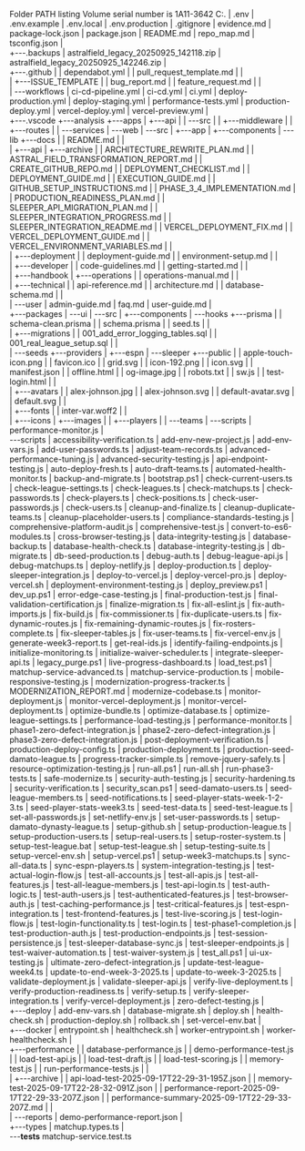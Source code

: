 ﻿Folder PATH listing
Volume serial number is 1A11-3642
C:.
|   .env
|   .env.example
|   .env.local
|   .env.production
|   .gitignore
|   evidence.md
|   package-lock.json
|   package.json
|   README.md
|   repo_map.md
|   tsconfig.json
|   
+---.backups
|       astralfield_legacy_20250925_142118.zip
|       astralfield_legacy_20250925_142246.zip
|       
+---.github
|   |   dependabot.yml
|   |   pull_request_template.md
|   |   
|   +---ISSUE_TEMPLATE
|   |       bug_report.md
|   |       feature_request.md
|   |       
|   \---workflows
|           ci-cd-pipeline.yml
|           ci-cd.yml
|           ci.yml
|           deploy-production.yml
|           deploy-staging.yml
|           performance-tests.yml
|           production-deploy.yml
|           vercel-deploy.yml
|           vercel-preview.yml
|           
+---.vscode
+---analysis
+---apps
|   +---api
|   |   \---src
|   |       +---middleware
|   |       +---routes
|   |       \---services
|   \---web
|       \---src
|           +---app
|           +---components
|           \---lib
+---docs
|   |   README.md
|   |   
|   +---api
|   +---archive
|   |       ARCHITECTURE_REWRITE_PLAN.md
|   |       ASTRAL_FIELD_TRANSFORMATION_REPORT.md
|   |       CREATE_GITHUB_REPO.md
|   |       DEPLOYMENT_CHECKLIST.md
|   |       DEPLOYMENT_GUIDE.md
|   |       EXECUTION_GUIDE.md
|   |       GITHUB_SETUP_INSTRUCTIONS.md
|   |       PHASE_3_4_IMPLEMENTATION.md
|   |       PRODUCTION_READINESS_PLAN.md
|   |       SLEEPER_API_MIGRATION_PLAN.md
|   |       SLEEPER_INTEGRATION_PROGRESS.md
|   |       SLEEPER_INTEGRATION_README.md
|   |       VERCEL_DEPLOYMENT_FIX.md
|   |       VERCEL_DEPLOYMENT_GUIDE.md
|   |       VERCEL_ENVIRONMENT_VARIABLES.md
|   |       
|   +---deployment
|   |       deployment-guide.md
|   |       environment-setup.md
|   |       
|   +---developer
|   |       code-guidelines.md
|   |       getting-started.md
|   |       
|   +---handbook
|   +---operations
|   |       operations-manual.md
|   |       
|   +---technical
|   |       api-reference.md
|   |       architecture.md
|   |       database-schema.md
|   |       
|   \---user
|           admin-guide.md
|           faq.md
|           user-guide.md
|           
+---packages
|   \---ui
|       \---src
|           +---components
|           \---hooks
+---prisma
|   |   schema-clean.prisma
|   |   schema.prisma
|   |   seed.ts
|   |   
|   +---migrations
|   |       001_add_error_logging_tables.sql
|   |       001_real_league_setup.sql
|   |       
|   \---seeds
+---providers
|   +---espn
|   \---sleeper
+---public
|   |   apple-touch-icon.png
|   |   favicon.ico
|   |   grid.svg
|   |   icon-192.png
|   |   icon.svg
|   |   manifest.json
|   |   offline.html
|   |   og-image.jpg
|   |   robots.txt
|   |   sw.js
|   |   test-login.html
|   |   
|   +---avatars
|   |       alex-johnson.jpg
|   |       alex-johnson.svg
|   |       default-avatar.svg
|   |       default.svg
|   |       
|   +---fonts
|   |       inter-var.woff2
|   |       
|   +---icons
|   +---images
|   |   +---players
|   |   \---teams
|   \---scripts
|           performance-monitor.js
|           
\---scripts
    |   accessibility-verification.ts
    |   add-env-new-project.js
    |   add-env-vars.js
    |   add-user-passwords.ts
    |   adjust-team-records.ts
    |   advanced-performance-tuning.js
    |   advanced-security-testing.js
    |   api-endpoint-testing.js
    |   auto-deploy-fresh.ts
    |   auto-draft-teams.ts
    |   automated-health-monitor.ts
    |   backup-and-migrate.ts
    |   bootstrap.ps1
    |   check-current-users.ts
    |   check-league-settings.ts
    |   check-leagues.ts
    |   check-matchups.ts
    |   check-passwords.ts
    |   check-players.ts
    |   check-positions.ts
    |   check-user-passwords.js
    |   check-users.ts
    |   cleanup-and-finalize.ts
    |   cleanup-duplicate-teams.ts
    |   cleanup-placeholder-users.ts
    |   compliance-standards-testing.js
    |   comprehensive-platform-audit.js
    |   comprehensive-test.js
    |   convert-to-es6-modules.ts
    |   cross-browser-testing.js
    |   data-integrity-testing.js
    |   database-backup.ts
    |   database-health-check.ts
    |   database-integrity-testing.js
    |   db-migrate.ts
    |   db-seed-production.ts
    |   debug-auth.ts
    |   debug-league-api.js
    |   debug-matchups.ts
    |   deploy-netlify.js
    |   deploy-production.ts
    |   deploy-sleeper-integration.js
    |   deploy-to-vercel.js
    |   deploy-vercel-pro.js
    |   deploy-vercel.sh
    |   deployment-environment-testing.js
    |   deploy_preview.ps1
    |   dev_up.ps1
    |   error-edge-case-testing.js
    |   final-production-test.js
    |   final-validation-certification.js
    |   finalize-migration.ts
    |   fix-all-eslint.js
    |   fix-auth-imports.js
    |   fix-build.js
    |   fix-commissioner.ts
    |   fix-duplicate-users.ts
    |   fix-dynamic-routes.js
    |   fix-remaining-dynamic-routes.js
    |   fix-rosters-complete.ts
    |   fix-sleeper-tables.js
    |   fix-user-teams.ts
    |   fix-vercel-env.js
    |   generate-week3-report.ts
    |   get-real-ids.js
    |   identify-failing-endpoints.js
    |   initialize-monitoring.ts
    |   initialize-waiver-scheduler.ts
    |   integrate-sleeper-api.ts
    |   legacy_purge.ps1
    |   live-progress-dashboard.ts
    |   load_test.ps1
    |   matchup-service-advanced.ts
    |   matchup-service-production.ts
    |   mobile-responsive-testing.js
    |   modernization-progress-tracker.ts
    |   MODERNIZATION_REPORT.md
    |   modernize-codebase.ts
    |   monitor-deployment.js
    |   monitor-vercel-deployment.js
    |   monitor-vercel-deployment.ts
    |   optimize-bundle.ts
    |   optimize-database.ts
    |   optimize-league-settings.ts
    |   performance-load-testing.js
    |   performance-monitor.ts
    |   phase1-zero-defect-integration.js
    |   phase2-zero-defect-integration.js
    |   phase3-zero-defect-integration.js
    |   post-deployment-verification.ts
    |   production-deploy-config.ts
    |   production-deployment.ts
    |   production-seed-damato-league.ts
    |   progress-tracker-simple.ts
    |   remove-jquery-safely.ts
    |   resource-optimization-testing.js
    |   run-all.ps1
    |   run-all.sh
    |   run-phase3-tests.ts
    |   safe-modernize.ts
    |   security-auth-testing.js
    |   security-hardening.ts
    |   security-verification.ts
    |   security_scan.ps1
    |   seed-damato-users.ts
    |   seed-league-members.ts
    |   seed-notifications.ts
    |   seed-player-stats-week-1-2-3.ts
    |   seed-player-stats-week3.ts
    |   seed-test-data.ts
    |   seed-test-league.ts
    |   set-all-passwords.js
    |   set-netlify-env.js
    |   set-user-passwords.ts
    |   setup-damato-dynasty-league.ts
    |   setup-github.sh
    |   setup-production-league.ts
    |   setup-production-users.ts
    |   setup-real-users.ts
    |   setup-roster-system.ts
    |   setup-test-league.bat
    |   setup-test-league.sh
    |   setup-testing-suite.ts
    |   setup-vercel-env.sh
    |   setup-vercel.ps1
    |   setup-week3-matchups.ts
    |   sync-all-data.ts
    |   sync-espn-players.ts
    |   system-integration-testing.js
    |   test-actual-login-flow.js
    |   test-all-accounts.js
    |   test-all-apis.js
    |   test-all-features.js
    |   test-all-league-members.js
    |   test-api-login.ts
    |   test-auth-logic.ts
    |   test-auth-users.js
    |   test-authenticated-features.js
    |   test-browser-auth.js
    |   test-caching-performance.js
    |   test-critical-features.js
    |   test-espn-integration.ts
    |   test-frontend-features.js
    |   test-live-scoring.js
    |   test-login-flow.js
    |   test-login-functionality.ts
    |   test-login.ts
    |   test-phase1-completion.js
    |   test-production-auth.js
    |   test-production-endpoints.js
    |   test-session-persistence.js
    |   test-sleeper-database-sync.js
    |   test-sleeper-endpoints.js
    |   test-waiver-automation.ts
    |   test-waiver-system.js
    |   test_all.ps1
    |   ui-ux-testing.js
    |   ultimate-zero-defect-integration.js
    |   update-test-league-week4.ts
    |   update-to-end-week-3-2025.ts
    |   update-to-week-3-2025.ts
    |   validate-deployment.js
    |   validate-sleeper-api.js
    |   verify-live-deployment.ts
    |   verify-production-readiness.ts
    |   verify-setup.ts
    |   verify-sleeper-integration.ts
    |   verify-vercel-deployment.js
    |   zero-defect-testing.js
    |   
    +---deploy
    |       add-env-vars.sh
    |       database-migrate.sh
    |       deploy.sh
    |       health-check.sh
    |       production-deploy.sh
    |       rollback.sh
    |       set-vercel-env.bat
    |       
    +---docker
    |       entrypoint.sh
    |       healthcheck.sh
    |       worker-entrypoint.sh
    |       worker-healthcheck.sh
    |       
    +---performance
    |   |   database-performance.js
    |   |   demo-performance-test.js
    |   |   load-test-api.js
    |   |   load-test-draft.js
    |   |   load-test-scoring.js
    |   |   memory-test.js
    |   |   run-performance-tests.js
    |   |   
    |   +---archive
    |   |       api-load-test-2025-09-17T22-29-31-195Z.json
    |   |       memory-test-2025-09-17T22-28-32-091Z.json
    |   |       performance-report-2025-09-17T22-29-33-207Z.json
    |   |       performance-summary-2025-09-17T22-29-33-207Z.md
    |   |       
    |   \---reports
    |           demo-performance-report.json
    |           
    +---types
    |       matchup.types.ts
    |       
    \---__tests__
            matchup-service.test.ts
            


